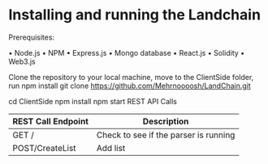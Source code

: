 
# Installing and running the Landchain 

Prerequisites:

•	Node.js
•	NPM
•	Express.js
•	Mongo database
•	React.js
•	Solidity
•	Web3.js

Clone the repository to your local machine, move to the ClientSide folder, run npm install
git clone https://github.com/Mehrnoooosh/LandChain.git

cd ClientSide
npm install
npm start
REST API Calls

| REST Call Endpoint | Description |
|------|-----|
| GET /	 | Check to see if the parser is running  | 
| POST/CreateList | Add list  | 






